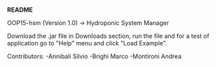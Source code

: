**README**

OOP15-hsm (Version 1.0) -> Hydroponic System Manager

Download the .jar file in Downloads section, run the file and for a test of application go to "Help" menu and click "Load Example".

Contributors: -Annibali Silvio -Brighi Marco -Montironi Andrea